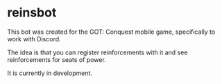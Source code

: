 # reinsbot

This bot was created for the GOT: Conquest mobile game, specifically to work with Discord.

The idea is that you can register reinforcements with it and see reinforcements for seats of power.

It is currently in development.